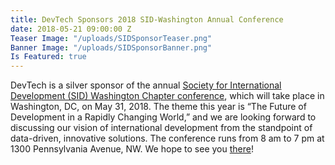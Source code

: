 ```yaml
---
title: DevTech Sponsors 2018 SID-Washington Annual Conference
date: 2018-05-21 09:00:00 Z
Teaser Image: "/uploads/SIDSponsorTeaser.png"
Banner Image: "/uploads/SIDSponsorBanner.png"
Is Featured: true
---
```


DevTech is a silver sponsor of the annual [Society for International Development (SID) Washington Chapter conference](https://sidw.org/2018-annual-conference), which will take place in Washington, DC, on May 31, 2018.  The theme this year is “The Future of Development in a Rapidly Changing World,” and we are looking forward to discussing our vision of international development from the standpoint of data-driven, innovative solutions. The conference runs from 8 am to 7 pm at 1300 Pennsylvania Avenue, NW.  We hope to see you [there](/uploads/pdf.pdf)!

